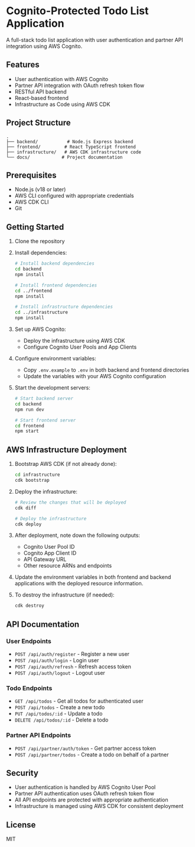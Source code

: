 # Cognito-Protected Todo List Application

A full-stack todo list application with user authentication and partner API integration using AWS Cognito.

## Features

- User authentication with AWS Cognito
- Partner API integration with OAuth refresh token flow
- RESTful API backend
- React-based frontend
- Infrastructure as Code using AWS CDK

## Project Structure

```
.
├── backend/           # Node.js Express backend
├── frontend/         # React TypeScript frontend
├── infrastructure/   # AWS CDK infrastructure code
└── docs/            # Project documentation
```

## Prerequisites

- Node.js (v18 or later)
- AWS CLI configured with appropriate credentials
- AWS CDK CLI
- Git

## Getting Started

1. Clone the repository
2. Install dependencies:
   ```bash
   # Install backend dependencies
   cd backend
   npm install

   # Install frontend dependencies
   cd ../frontend
   npm install

   # Install infrastructure dependencies
   cd ../infrastructure
   npm install
   ```

3. Set up AWS Cognito:
   - Deploy the infrastructure using AWS CDK
   - Configure Cognito User Pools and App Clients

4. Configure environment variables:
   - Copy `.env.example` to `.env` in both backend and frontend directories
   - Update the variables with your AWS Cognito configuration

5. Start the development servers:
   ```bash
   # Start backend server
   cd backend
   npm run dev

   # Start frontend server
   cd frontend
   npm start
   ```

## AWS Infrastructure Deployment

1. Bootstrap AWS CDK (if not already done):
   ```bash
   cd infrastructure
   cdk bootstrap
   ```

2. Deploy the infrastructure:
   ```bash
   # Review the changes that will be deployed
   cdk diff

   # Deploy the infrastructure
   cdk deploy
   ```

3. After deployment, note down the following outputs:
   - Cognito User Pool ID
   - Cognito App Client ID
   - API Gateway URL
   - Other resource ARNs and endpoints

4. Update the environment variables in both frontend and backend applications with the deployed resource information.

5. To destroy the infrastructure (if needed):
   ```bash
   cdk destroy
   ```

## API Documentation

### User Endpoints

- `POST /api/auth/register` - Register a new user
- `POST /api/auth/login` - Login user
- `POST /api/auth/refresh` - Refresh access token
- `POST /api/auth/logout` - Logout user

### Todo Endpoints

- `GET /api/todos` - Get all todos for authenticated user
- `POST /api/todos` - Create a new todo
- `PUT /api/todos/:id` - Update a todo
- `DELETE /api/todos/:id` - Delete a todo

### Partner API Endpoints

- `POST /api/partner/auth/token` - Get partner access token
- `POST /api/partner/todos` - Create a todo on behalf of a partner

## Security

- User authentication is handled by AWS Cognito User Pool
- Partner API authentication uses OAuth refresh token flow
- All API endpoints are protected with appropriate authentication
- Infrastructure is managed using AWS CDK for consistent deployment

## License

MIT 